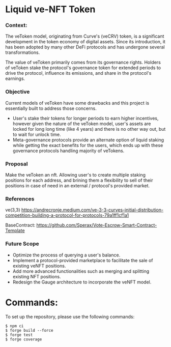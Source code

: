 # Liquid ve-NFT Token

### Context:
The veToken model, originating from Curve's (veCRV) token, is a significant development in the token economy of digital assets. Since its introduction, it has been adopted by many other DeFi protocols and has undergone several transformations.

The value of veToken primarily comes from its governance rights. Holders of veToken stake the protocol's governance token for extended periods to drive the protocol, influence its emissions, and share in the protocol's earnings.

### Objective
Current models of veToken have some drawbacks and this project is essentially built to address those concerns. 
* User's stake their tokens for longer periods to earn higher incentives, however given the nature of the veToken model, user's assets are locked for long long time (like 4 years) and there is no other way out, but to wait for unlock time. 
* Meta-governance protocols provide an alternate option of liquid staking while getting the exact benefits for the users, which ends up with these governance protocols handling majority of veTokens.

### Proposal
Make the veToken an nft. Allowing user's to create multiple staking positions for each address, and brining them a flexibility to sell of their positions in case of need in an external / protocol's provided market. 


### References
ve(3,3) https://andrecronje.medium.com/ve-3-3-curves-initial-distribution-competition-building-a-protocol-for-protocols-79a1ff1cf1a1

BaseContract: https://github.com/Sperax/Vote-Escrow-Smart-Contract-Template

### Future Scope
* Optimize the process of querying a user's balance.
* Implement a protocol-provided marketplace to facilitate the sale of existing veNFT positions.
* Add more advanced functionalities such as merging and splitting existing NFT positions.
* Redesign the Gauge architecture to incorporate the veNFT model.


# Commands:
To set up the repository, please use the following commands:

```shell
$ npm ci
$ forge build --force
$ forge test
$ forge coverage
```


